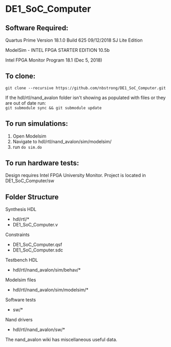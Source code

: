 # DE1_SoC_Computer

## Software Required:
Quartus Prime Version 18.1.0 Build 625 09/12/2018 SJ Lite Edition

ModelSim - INTEL FPGA STARTER EDITION 10.5b

Intel FPGA Monitor Program 18.1 (Dec 5, 2018)

## To clone:  
`git clone --recursive https://github.com/nbstrong/DE1_SoC_Computer.git`  

If the hdl/rtl/nand_avalon folder isn't showing as populated with files or they are out of date run:  
`git submodule sync && git submodule update`  

## To run simulations:
1. Open Modelsim
2. Navigate to hdl/rtl/nand_avalon/sim/modelsim/
3. run `do sim.do`

## To run hardware tests:
Design requires Intel FPGA University Monitor. Project is located in DE1_SoC_Computer/sw

## Folder Structure
Synthesis HDL
  * hdl/rtl/*
  * DE1_SoC_Computer.v

Constraints
  * DE1_SoC_Computer.qsf
  * DE1_SoC_Computer.sdc

Testbench HDL
  * hdl/rtl/nand_avalon/sim/behav/*

Modelsim files
  * hdl/rtl/nand_avalon/sim/modelsim/*

Software tests
  * sw/*

Nand drivers
  * hdl/rtl/nand_avalon/sw/*


The nand_avalon wiki has miscellaneous useful data.
